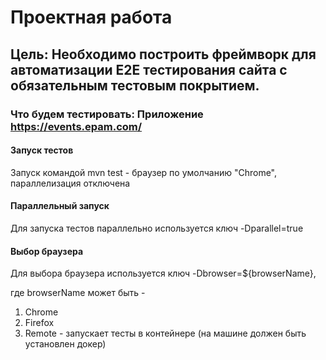 # Проектная работа

## Цель: Необходимо построить фреймворк для автоматизации Е2Е тестирования сайта с обязательным тестовым покрытием.
### Что будем тестировать: Приложение https://events.epam.com/ 


#### Запуск тестов

Запуск командой mvn test - браузер по умолчанию "Chrome", параллелизация отключена

#### Параллельный запуск
Для запуска тестов параллельно используется ключ -Dparallel=true

#### Выбор браузера

Для выбора браузера используется ключ -Dbrowser=${browserName},

где browserName может быть - 
1. Chrome
2. Firefox
3. Remote - запускает тесты в контейнере (на машине должен быть установлен докер)
